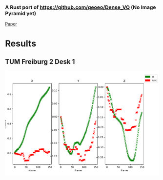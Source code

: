 ### A Rust port of https://github.com/geoeo/Dense_VO (No Image Pyramid yet)

[Paper](https://ieeexplore.ieee.org/document/6631104/)


# Results
## TUM Freiburg 2 Desk 1
![results_lm](docs/f2d1_1311868174_699578.png)